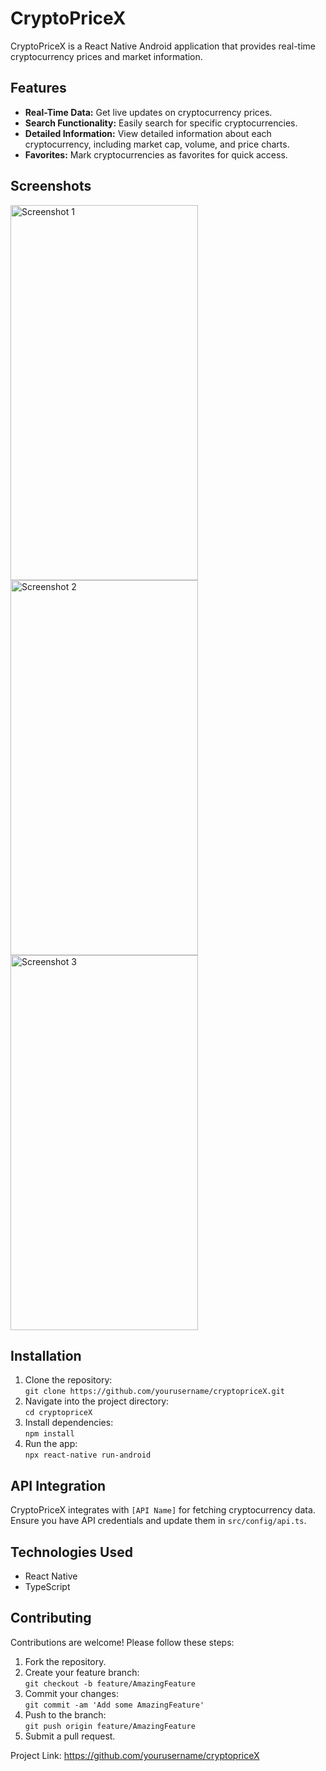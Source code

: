 <!DOCTYPE html>
<html lang="en">
<head>
  <meta charset="UTF-8">
  <meta name="viewport" content="width=device-width, initial-scale=1.0">
</head>
<body>
  <h1>CryptoPriceX</h1>
  <p>CryptoPriceX is a React Native Android application that provides real-time cryptocurrency prices and market information.</p>

  <h2>Features</h2>
  <ul>
    <li><strong>Real-Time Data:</strong> Get live updates on cryptocurrency prices.</li>
    <li><strong>Search Functionality:</strong> Easily search for specific cryptocurrencies.</li>
    <li><strong>Detailed Information:</strong> View detailed information about each cryptocurrency, including market cap, volume, and price charts.</li>
    <li><strong>Favorites:</strong> Mark cryptocurrencies as favorites for quick access.</li>
  </ul>

  <h2>Screenshots</h2>
  <img src="https://res.cloudinary.com/dqki29mbg/image/upload/v1719774541/kt4gjibrzlw728ksxslb.jpg" alt="Screenshot 1" width="300" height="600">
  <img src="https://res.cloudinary.com/dqki29mbg/image/upload/v1719774541/bvjzqqh7pvv9nzicnr4n.jpg" alt="Screenshot 2" width="300" height="600">
  <img src="https://res.cloudinary.com/dqki29mbg/image/upload/v1719774541/njy5gwackszrvqwoqgvj.jpg" alt="Screenshot 3" width="300" height="600">

  <h2>Installation</h2>
  <ol>
    <li>Clone the repository:
      <br><code>git clone https://github.com/yourusername/cryptopriceX.git</code></li>
    <li>Navigate into the project directory:
      <br><code>cd cryptopriceX</code></li>
    <li>Install dependencies:
      <br><code>npm install</code></li>
    <li>Run the app:
      <br><code>npx react-native run-android</code></li>
  </ol>

  <h2>API Integration</h2>
  <p>CryptoPriceX integrates with <code>[API Name]</code> for fetching cryptocurrency data. Ensure you have API credentials and update them in <code>src/config/api.ts</code>.</p>

  <h2>Technologies Used</h2>
  <ul>
    <li>React Native</li>
    <li>TypeScript</li>
  </ul>

  <h2>Contributing</h2>
  <p>Contributions are welcome! Please follow these steps:</p>
  <ol>
    <li>Fork the repository.</li>
    <li>Create your feature branch:
      <br><code>git checkout -b feature/AmazingFeature</code></li>
    <li>Commit your changes:
      <br><code>git commit -am 'Add some AmazingFeature'</code></li>
    <li>Push to the branch:
      <br><code>git push origin feature/AmazingFeature</code></li>
    <li>Submit a pull request.</li>
  </ol>

  <p>Project Link: <a href="https://github.com/yourusername/cryptopriceX">https://github.com/yourusername/cryptopriceX</a></p>
</body>
</html>
